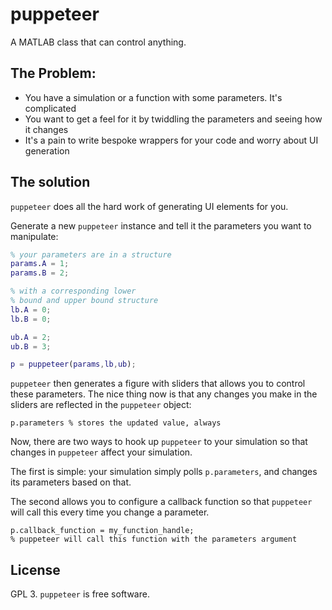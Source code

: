 # puppeteer

A MATLAB class that can control anything. 

## The Problem:

* You have a simulation or a function with some parameters. It's complicated
* You want to get a feel for it by twiddling the parameters and seeing how it changes
* It's a pain to write bespoke wrappers for your code and worry about UI generation

## The solution 

`puppeteer` does all the hard work of generating UI elements for you. 

Generate a new `puppeteer` instance and tell it the parameters you want to manipulate:

```matlab
% your parameters are in a structure
params.A = 1;
params.B = 2;

% with a corresponding lower 
% bound and upper bound structure
lb.A = 0;
lb.B = 0;

ub.A = 2;
ub.B = 3;

p = puppeteer(params,lb,ub);

```

`puppeteer` then generates a figure with sliders that allows you to control these parameters. The nice thing now is that any changes you make in the sliders are reflected in the `puppeteer` object:

```
p.parameters % stores the updated value, always
``` 

Now, there are two ways to hook up `puppeteer` to your simulation so that changes in `puppeteer` affect your simulation. 

The first is simple: your simulation simply polls `p.parameters`, and changes its parameters based on that. 

The second allows you to configure a callback function so that `puppeteer` will call this every time you change a parameter. 

```
p.callback_function = my_function_handle;
% puppeteer will call this function with the parameters argument

```

## License

GPL 3. `puppeteer` is free software. 